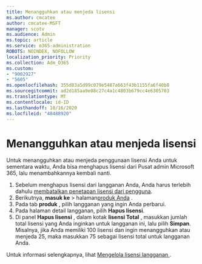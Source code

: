 ```yaml
---
title: Menangguhkan atau menjeda lisensi
ms.author: cmcatee
author: cmcatee-MSFT
manager: scotv
ms.audience: Admin
ms.topic: article
ms.service: o365-administration
ROBOTS: NOINDEX, NOFOLLOW
localization_priority: Priority
ms.collection: Adm_O365
ms.custom:
- "9002927"
- "5605"
ms.openlocfilehash: 355d83a5d99c079e5487a663f43b1155fa6f40b8
ms.sourcegitcommit: ad2d185aa9e08c27c4a1c4803b679cc4e6305703
ms.translationtype: MT
ms.contentlocale: id-ID
ms.lasthandoff: 10/16/2020
ms.locfileid: "48488920"
---
```

# <a name="suspend-or-pause-licenses"></a>Menangguhkan atau menjeda lisensi

Untuk menangguhkan atau menjeda penggunaan lisensi Anda untuk sementara waktu, Anda bisa menghapus lisensi dari Pusat admin Microsoft 365, lalu menambahkannya kembali nanti.

1. Sebelum menghapus lisensi dari langganan Anda, Anda harus terlebih dahulu [membatalkan penetapan lisensi dari pengguna](https://docs.microsoft.com/microsoft-365/admin/manage/remove-licenses-from-users).
2. Berikutnya, **masuk ke**  >  halaman[produk Anda](https://go.microsoft.com/fwlink/p/?linkid=842054) .
3. Pada tab **produk** , pilih langganan yang ingin Anda perbarui.
4. Pada halaman detail langganan, pilih **Hapus lisensi**.
5. Di panel **Hapus lisensi** , dalam kotak **lisensi Total** , masukkan jumlah total lisensi yang Anda inginkan untuk langganan ini, lalu pilih **Simpan**. Misalnya, jika Anda memiliki 100 lisensi dan ingin menangguhkan atau menjeda 25, maka masukkan 75 sebagai lisensi total untuk langganan Anda.

Untuk informasi selengkapnya, lihat [ Mengelola lisensi langganan ](https://docs.microsoft.com/microsoft-365/commerce/licenses/buy-licenses).